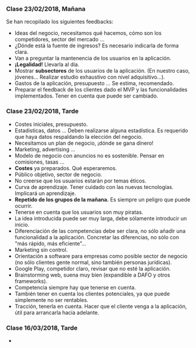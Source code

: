 ### Clase 23/02/2018, Mañana

Se han recopilado los siguientes feedbacks:

* Ideas del negocio, necesitamos qué hacemos, cómo son los competidores, sector del mercado ...
* ¿Dónde está la fuente de ingresos? Es necesario indicarla de forma clara.
* Van a preguntar la mantenencia de los usuarios en la aplicación.
* **¡Legalidad!** Llevarla al día.
* Mostrar **subsectores** de los usuarios de la aplicación. (En nuestro caso, jóvenes... Realizar estudio exhaustivo con nivel adquisitivo...).
* Gastos de la aplicación, presupuesto ... Se estima, recomendado.
* Preparar el feedback de los clientes dado el MVP y las funcionalidades implementados. Tener en cuenta que puede ser cambiado.

### Clase 23/02/2018, Tarde

* Costes iniciales, presupuesto.
* Estadisticas, datos ... Deben realizarse alguna estadística. Es requerido que haya datos respaldando la elección del negocio.
* Necesitamos un plan de negocio, ¡dónde se gana dinero!
* Marketing, advertising ...
* Modelo de negocio con anuncios no es sostenible. Pensar en comisiones, tasas ...
* **Costes** ya preparados. Qué esperaremos. 
* Público objetivo, sector de negocio.
* No creerse que los usuarios estarán por temas éticos.
* Curva de aprendizaje. Tener cuidado con las nuevas tecnologías. Implicará un aprendizaje.
* **Repetido de los grupos de la mañana.** Es siempre un peligro que puede ocurrir.
* Tenerse en cuenta que los usuarios son muy piratas.
* La idea introducida puede ser muy larga, debe sólamente introducir un inicio.
* Diferenciación de las competencias debe ser clara, no sólo añadir una funcionalidad a la aplicación. Concretar las diferencias, no sólo con "más rápido, más eficiente"...
* Marketing sin control.
* Orientación a software para empresas como posible sector de negocio (no sólo clientes gente normal, sino también personas jurídicas).
* Google Play, competidor claro, revisar que no esté la aplicación.
* Brainstorming web, suena muy bien (expandible a DAFO y otros frameworks).
* Competencia siempre hay que tenerse en cuenta.
* También tener en cuenta los clientes potenciales, ya que puede simplemente no ser rentables.
* Tracción, tenerla en cuenta. Hacer que el cliente venga a la aplicación, útil para arrancarla hacia adelante.

### Clase 16/03/2018, Tarde

* 